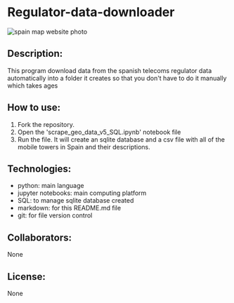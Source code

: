 # Regulator-data-downloader

![spain map website photo](https://github.com/jaimeggb/Map-data-scraper/blob/main/mapa%20teleco%20espa%C3%B1a.PNG)

## Description: 
This program download data from the spanish telecoms regulator data automatically into a folder it creates so that you don't have to do it manually which takes ages

## How to use: 
1. Fork the repository. 
2. Open the 'scrape_geo_data_v5_SQL.ipynb' notebook file
3. Run the file. It will create an sqlite database and a csv file with all of the mobile towers in Spain and their descriptions.

## Technologies: 
- python: main language
- jupyter notebooks: main computing platform
- SQL: to manage sqlite database created
- markdown: for this README.md file
- git: for file version control

## Collaborators: 
None

## License: 
None
